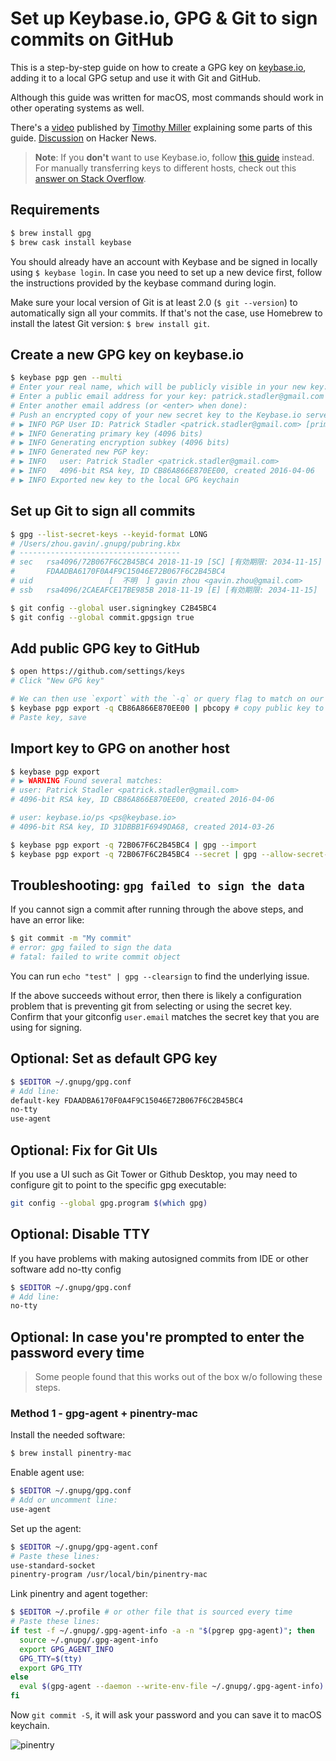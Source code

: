 # Set up Keybase.io, GPG & Git to sign commits on GitHub

This is a step-by-step guide on how to create a GPG key on [keybase.io](https://keybase.io), adding it to a local GPG setup and use it with Git and GitHub.

Although this guide was written for macOS, most commands should work in other operating systems as well.

There's a [video](https://www.youtube.com/watch?v=4V-7KnhcrbY) published by [Timothy Miller](https://github.com/tjacobdesign) explaining some parts of this guide. [Discussion](https://news.ycombinator.com/item?id=12289481) on Hacker News. 

> **Note**: If you **don't** want to use Keybase.io, follow [this guide][1] instead.
> For manually transferring keys to different hosts, check out this [answer on Stack Overflow][2].

[1]: https://help.github.com/articles/generating-a-new-gpg-key/
[2]: https://stackoverflow.com/a/3176373/571227

## Requirements

```sh
$ brew install gpg
$ brew cask install keybase
```

You should already have an account with Keybase and be signed in locally using `$ keybase login`. In case you need to set up a new device first, follow the instructions provided by the keybase command during login.

Make sure your local version of Git is at least 2.0 (`$ git --version`) to automatically sign all your commits. If that's not the case, use Homebrew to install the latest Git version: `$ brew install git`.

## Create a new GPG key on keybase.io

```sh
$ keybase pgp gen --multi
# Enter your real name, which will be publicly visible in your new key: Patrick Stadler
# Enter a public email address for your key: patrick.stadler@gmail.com
# Enter another email address (or <enter> when done):
# Push an encrypted copy of your new secret key to the Keybase.io server? [Y/n] Y
# ▶ INFO PGP User ID: Patrick Stadler <patrick.stadler@gmail.com> [primary]
# ▶ INFO Generating primary key (4096 bits)
# ▶ INFO Generating encryption subkey (4096 bits)
# ▶ INFO Generated new PGP key:
# ▶ INFO   user: Patrick Stadler <patrick.stadler@gmail.com>
# ▶ INFO   4096-bit RSA key, ID CB86A866E870EE00, created 2016-04-06
# ▶ INFO Exported new key to the local GPG keychain
```

## Set up Git to sign all commits

```sh
$ gpg --list-secret-keys --keyid-format LONG
# /Users/zhou.gavin/.gnupg/pubring.kbx
# ------------------------------------
# sec   rsa4096/72B067F6C2B45BC4 2018-11-19 [SC] [有効期限: 2034-11-15]
#       FDAADBA6170F0A4F9C15046E72B067F6C2B45BC4
# uid                 [  不明  ] gavin zhou <gavin.zhou@gmail.com>
# ssb   rsa4096/2CAEAFCE17BE985B 2018-11-19 [E] [有効期限: 2034-11-15]

$ git config --global user.signingkey C2B45BC4
$ git config --global commit.gpgsign true
```

## Add public GPG key to GitHub

```sh
$ open https://github.com/settings/keys
# Click "New GPG key"

# We can then use `export` with the `-q` or query flag to match on our key (the first 16 characters should do..) 
$ keybase pgp export -q CB86A866E870EE00 | pbcopy # copy public key to clipboard
# Paste key, save
```

## Import key to GPG on another host

```sh
$ keybase pgp export
# ▶ WARNING Found several matches:
# user: Patrick Stadler <patrick.stadler@gmail.com>
# 4096-bit RSA key, ID CB86A866E870EE00, created 2016-04-06

# user: keybase.io/ps <ps@keybase.io>
# 4096-bit RSA key, ID 31DBBB1F6949DA68, created 2014-03-26

$ keybase pgp export -q 72B067F6C2B45BC4 | gpg --import
$ keybase pgp export -q 72B067F6C2B45BC4 --secret | gpg --allow-secret-key-import --import
```

## Troubleshooting: `gpg failed to sign the data`

If you cannot sign a commit after running through the above steps, and have an error like:

```sh
$ git commit -m "My commit"
# error: gpg failed to sign the data
# fatal: failed to write commit object
```

You can run `echo "test" | gpg --clearsign` to find the underlying issue.

If the above succeeds without error, then there is likely a configuration problem that is preventing git from selecting or using the secret key.  Confirm that your gitconfig `user.email` matches the secret key that you are using for signing.

## Optional: Set as default GPG key

```sh
$ $EDITOR ~/.gnupg/gpg.conf
# Add line:
default-key FDAADBA6170F0A4F9C15046E72B067F6C2B45BC4
no-tty
use-agent
```

## Optional: Fix for Git UIs

If you use a UI such as Git Tower or Github Desktop, you may need to configure git to point to the specific gpg executable:
```sh
git config --global gpg.program $(which gpg)
```

## Optional: Disable TTY
If you have problems with making autosigned commits from IDE or other software add no-tty config
```sh
$ $EDITOR ~/.gnupg/gpg.conf
# Add line:
no-tty
```

## Optional: In case you're prompted to enter the password every time

> Some people found that this works out of the box w/o following these steps.

### Method 1 - gpg-agent + pinentry-mac

Install the needed software:

```sh
$ brew install pinentry-mac
```

Enable agent use:

```sh
$ $EDITOR ~/.gnupg/gpg.conf
# Add or uncomment line:
use-agent
```

Set up the agent:

```sh
$ $EDITOR ~/.gnupg/gpg-agent.conf
# Paste these lines:
use-standard-socket
pinentry-program /usr/local/bin/pinentry-mac
```

Link pinentry and agent together:

```sh
$ $EDITOR ~/.profile # or other file that is sourced every time
# Paste these lines:
if test -f ~/.gnupg/.gpg-agent-info -a -n "$(pgrep gpg-agent)"; then
  source ~/.gnupg/.gpg-agent-info
  export GPG_AGENT_INFO
  GPG_TTY=$(tty)
  export GPG_TTY
else
  eval $(gpg-agent --daemon --write-env-file ~/.gnupg/.gpg-agent-info)
fi
```

Now `git commit -S`, it will ask your password and you can save it to macOS
keychain.

![pinentry](img/pinentry.png)
